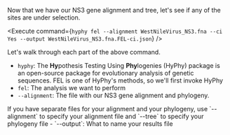 <script>
import Alert from "$components/Alert.svelte";
import Execute from "$components/Execute.svelte";
</script>

Now that we have our NS3 gene alignment and tree, let's see if any of the sites are under selection.

<Execute command={`hyphy fel --alignment WestNileVirus_NS3.fna --ci Yes --output WestNileVirus_NS3.fna.FEL-ci.json`} />

Let's walk through each part of the above command.
- `hyphy`: The **Hy**pothesis Testing Using **Phy**logenies (HyPhy) package is an open-source package for evolutionary analysis of genetic sequences. FEL is one of HyPhy's methods, so we'll first invoke HyPhy
- `fel`: The analysis we want to perform
- `--alignment`: The file with our NS3 gene alignment and phylogeny. 
<Alert>
       If you have separate files for your alignment and your phylogeny, use `--alignment` to specify your alignment file and `--tree` to specify your phylogeny file
</Alert>
- `--output`: What to name your results file
